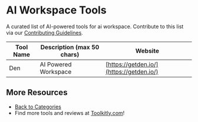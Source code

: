 # AI Workspace Tools

A curated list of AI-powered tools for ai workspace. Contribute to this list via our [Contributing Guidelines](../CONTRIBUTING.md).

| Tool Name | Description (max 50 chars) | Website |
|-----------|----------------------------|---------|
| Den | AI Powered Workspace | [https://getden.io/](https://getden.io/) |

## More Resources
- [Back to Categories](https://github.com/ToolkitlyAI/awesome-ai-tools/blob/master/README.md)
- Find more tools and reviews at [Toolkitly.com](https://toolkitly.com)!
